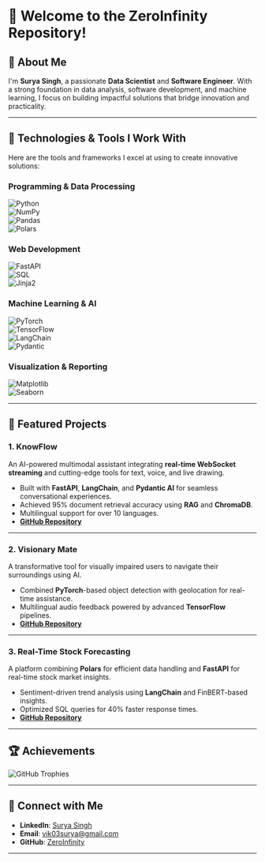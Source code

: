 # 👋 Welcome to the ZeroInfinity Repository!

## 🌟 About Me
I'm **Surya Singh**, a passionate **Data Scientist** and **Software Engineer**. With a strong foundation in data analysis, software development, and machine learning, I focus on building impactful solutions that bridge innovation and practicality.

---

## 🔧 Technologies & Tools I Work With
Here are the tools and frameworks I excel at using to create innovative solutions:

### **Programming & Data Processing**
![Python](https://www.python.org/static/community_logos/python-logo.png)  
![NumPy](https://numpy.org/images/logos/numpy_logo.svg)  
![Pandas](https://pandas.pydata.org/static/img/pandas_white.svg)  
![Polars](https://www.dutchnews.nl/wp-content/uploads/2023/01/polars-logo.png)  

### **Web Development**
![FastAPI](https://fastapi.tiangolo.com/img/logo-margin/logo-teal.png)  
![SQL](https://upload.wikimedia.org/wikipedia/commons/8/87/Sql_data_base_with_logo.png)  
![Jinja2](https://img.icons8.com/color/48/000000/jinja2.png)  

### **Machine Learning & AI**
![PyTorch](https://pytorch.org/assets/images/pytorch-logo.png)  
![TensorFlow](https://www.tensorflow.org/images/tf_logo_social.png)  
![LangChain](https://seeklogo.com/images/L/langchain-logo-2A2B6BF2E7-seeklogo.com.png)  
![Pydantic](https://avatars.githubusercontent.com/u/30423565?s=200&v=4)  

### **Visualization & Reporting**
![Matplotlib](https://matplotlib.org/stable/_images/sphx_glr_logos2_001.png)  
![Seaborn](https://seaborn.pydata.org/_static/logo-wide-lightbg.svg)  

---

## 🚀 Featured Projects

### **1. KnowFlow**
An AI-powered multimodal assistant integrating **real-time WebSocket streaming** and cutting-edge tools for text, voice, and live drawing.  
- Built with **FastAPI**, **LangChain**, and **Pydantic AI** for seamless conversational experiences.
- Achieved 95% document retrieval accuracy using **RAG** and **ChromaDB**.
- Multilingual support for over 10 languages.
- **[GitHub Repository](https://github.com/zeroinfinity03/KnowFlow)**  

---

### **2. Visionary Mate**
A transformative tool for visually impaired users to navigate their surroundings using AI.
- Combined **PyTorch**-based object detection with geolocation for real-time assistance.
- Multilingual audio feedback powered by advanced **TensorFlow** pipelines.
- **[GitHub Repository](https://github.com/zeroinfinity03/Visionary_mate.git)**  

---

### **3. Real-Time Stock Forecasting**
A platform combining **Polars** for efficient data handling and **FastAPI** for real-time stock market insights.
- Sentiment-driven trend analysis using **LangChain** and FinBERT-based insights.
- Optimized SQL queries for 40% faster response times.
- **[GitHub Repository](https://github.com/zeroinfinity03/real-time-stock-prediction.git)**  

---

## 🏆 Achievements
![GitHub Trophies](https://github-profile-trophy.vercel.app/?username=zeroinfinity03&theme=radical&no-frame=true)

---

## 📩 Connect with Me
- **LinkedIn**: [Surya Singh](https://www.linkedin.com/in/surya-singh-412564233/)
- **Email**: [vik03surya@gmail.com](mailto:vik03surya@gmail.com)
- **GitHub**: [ZeroInfinity](https://github.com/zeroinfinity03)

---

